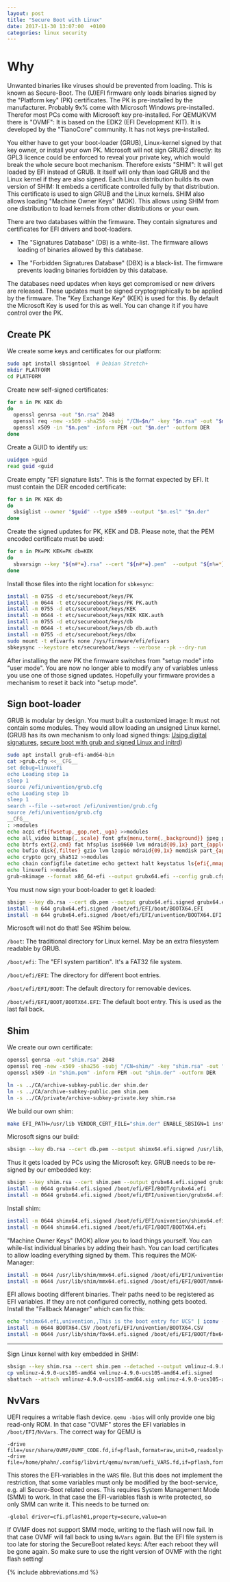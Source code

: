 ```yaml
---
layout: post
title: "Secure Boot with Linux"
date: 2017-11-30 13:07:00  +0100
categories: linux security
---
```


Why
===
Unwanted binaries like viruses should be prevented from loading.
This is known as Secure-Boot.
The (U)EFI firmware only loads binaries signed by the "Platform key" (PK) certificates.
The PK is pre-installed by the manufacturer.
Probably 9x% come with Microsoft Windows pre-installed.
Therefor most PCs come with Microsoft key pre-installed.
For QEMU/KVM there is "OVMF":
It is based on the EDK2 (EFI Development KIT).
It is developed by the "TianoCore" community.
It has not keys pre-installed.

You either have to get your boot-loader (GRUB), Linux-kernel signed by that key owner, or install your own PK.
Microsoft will not sign GRUB2 directly:
Its GPL3 licence could be enforced to reveal your private key, which would break the whole secure boot mechanism.
Therefore exists "SHIM":
It will get loaded by EFI instead of GRUB.
It itself will only than load GRUB and the Linux kernel if they are also signed.
Each Linux distribution builds its own version of SHIM:
It embeds a certificate controlled fully by that distribution.
This certificate is used to sign GRUB and the Linux kernels.
SHIM also allows loading "Machine Owner Keys" (MOK).
This allows using SHIM from one distribution to load kernels from other distributions or your own.

There are two databases within the firmware.
They contain signatures and certificates for EFI drivers and boot-loaders.

* The "Signatures Database" (DB) is a white-list.
  The firmware allows loading of binaries allowed by this database.

* The "Forbidden Signatures Database" (DBX) is a black-list.
  The firmware prevents loading binaries forbidden by this database.

The databases need updates when keys get compromised or new drivers are released.
These updates must be signed cryptographically to be applied by the firmware.
The "Key Exchange Key" (KEK) is used for this.
By default the Microsoft Key is used for this as well.
You can change it if you have control over the PK.

Create PK
---------
We create some keys and certificates for our platform:

```bash
sudo apt install sbsigntool  # Debian Stretch+
mkdir PLATFORM
cd PLATFORM
```

Create new self-signed certificates:

```bash
for n in PK KEK db
do
  openssl genrsa -out "$n.rsa" 2048
  openssl req -new -x509 -sha256 -subj "/CN=$n/" -key "$n.rsa" -out "$n.pem" -days 7300
  openssl x509 -in "$n.pem" -inform PEM -out "$n.der" -outform DER
done
```

Create a GUID to identify us:

```bash
uuidgen >guid
read guid <guid
```

Create empty "EFI signature lists".
This is the format expected by EFI.
It must contain the DER encoded certificate:

```bash
for n in PK KEK db
do
  sbsiglist --owner "$guid" --type x509 --output "$n.esl" "$n.der"
done
```

Create the signed updates for PK, KEK and DB.
Please note, that the PEM encoded certificate must be used:

```bash
for n in PK=PK KEK=PK db=KEK
do
  sbvarsign --key "${n#*=}.rsa" --cert "${n#*=}.pem"  --output "${n%=*}.auth" "${n%=*}" "${n%=*}.esl"
done
```

Install those files into the right location for `sbkesync`:

```bash
install -m 0755 -d etc/secureboot/keys/PK
install -m 0644 -t etc/secureboot/keys/PK PK.auth
install -m 0755 -d etc/secureboot/keys/KEK
install -m 0644 -t etc/secureboot/keys/KEK KEK.auth
install -m 0755 -d etc/secureboot/keys/db
install -m 0644 -t etc/secureboot/keys/db db.auth
install -m 0755 -d etc/secureboot/keys/dbx
sudo mount -t efivarfs none /sys/firmware/efi/efivars
sbkeysync --keystore etc/secureboot/keys --verbose --pk --dry-run
```

After installing the new PK the firmware switches from "setup mode" into "user mode".
You are now no longer able to modify any of variables unless you use one of those signed updates.
Hopefully your firmware provides a mechanism to reset it back into "setup mode".

Sign boot-loader
----------------
GRUB is modular by design.
You must built a customized image:
It must not contain some modules.
They would allow loading an unsigned Linux kernel.
(GRUB has its own mechanism to only load signed things: [Using digital signatures](https://www.gnu.org/software/grub/manual/grub/html_node/Using-digital-signatures.html#Using-digital-signatures), [secure boot with grub and signed Linux and initrd](https://ruderich.org/simon/notes/secure-boot-with-grub-and-signed-linux-and-initrd))

```bash
sudo apt install grub-efi-amd64-bin
cat >grub.cfg <<__CFG__
set debug=linuxefi
echo Loading step 1a
sleep 1
source /efi/univention/grub.cfg
echo Loading step 1b
sleep 1
search --file --set=root /efi/univention/grub.cfg
source /efi/univention/grub.cfg
__CFG__
: >modules
echo acpi efi{fwsetup,_gop,net,_uga} >>modules
echo all_video bitmap{,_scale} font gfx{menu,term{,_background}} jpeg png video{,_bochs,_cirrus,_colors,_fb} >>modules
echo btrfs ext{2,cmd} fat hfsplus iso9660 lvm mdraid{09,1x} part_{apple,gpt,msdos} >>modules
echo bufio disk{,filter} gzio lvm lzopio mdraid{09,1x} memdisk part_{apple,gpt,msdos} search{,_fs_{file,uuid},_label} >>modules
echo crypto gcry_sha512 >>modules
echo chain configfile datetime echo gettext halt keystatus ls{efi{,mmap,systab},sal} loadenv minicmd mmap net normal {password_,}pbkdf2 priority_queue reboot relocator sleep terminal test trig true >>modules
echo linuxefi >>modules
grub-mkimage --format x86_64-efi --output grubx64.efi --config grub.cfg --directory /usr/lib/grub/x86_64-efi --prefix /efi/boot $(<modules)
```

You must now sign your boot-loader to get it loaded:

```bash
sbsign --key db.rsa --cert db.pem --output grubx64.efi.signed grubx64.efi
install -m 644 grubx64.efi.signed /boot/efi/EFI/boot/BOOTX64.EFI
install -m 644 grubx64.efi.signed /boot/efi/EFI/univention/BOOTX64.EFI
```

Microsoft will not do that!
See #Shim below.

`/boot`:
	The traditional directory for Linux kernel.
	May be an extra filesystem readable by GRUB.

`/boot/efi`:
	The "EFI system partition".
	It's a FAT32 file system.

`/boot/efi/EFI`:
	The directory for different boot entries.

`/boot/efi/EFI/BOOT`:
	The default directory for removable devices.

`/boot/efi/EFI/BOOT/BOOTX64.EFI`:
	The default boot entry.
	This is used as the last fall back.

Shim
----
We create our own certificate:

```bash
openssl genrsa -out "shim.rsa" 2048
openssl req -new -x509 -sha256 -subj "/CN=shim/" -key "shim.rsa" -out "shim.pem" -days 7300
openssl x509 -in "shim.pem" -inform PEM -out "shim.der" -outform DER

ln -s ../CA/archive-subkey-public.der shim.der
ln -s ../CA/archive-subkey-public.pem shim.pem
ln -s ../CA/private/archive-subkey-private.key shim.rsa
```

We build our own shim:

```bash
make EFI_PATH=/usr/lib VENDOR_CERT_FILE="shim.der" ENABLE_SBSIGN=1 install-as-data
```

Microsoft signs our build:

```bash
sbsign --key db.rsa --cert db.pem --output shimx64.efi.signed /usr/lib/shim/shimx64.efi
```

Thus it gets loaded by PCs using the Microsoft key.
GRUB needs to be re-signed by our embedded key:

```bash
sbsign --key shim.rsa --cert shim.pem --output grubx64.efi.signed grubx64.efi
install -m 0644 grubx64.efi.signed /boot/efi/EFI/BOOT/grubx64.efi
install -m 0644 grubx64.efi.signed /boot/efi/EFI/univention/grubx64.efi
```

Install shim:

```bash
install -m 0644 shimx64.efi.signed /boot/efi/EFI/univention/shimx64.efi
install -m 0644 shimx64.efi.signed /boot/efi/EFI/BOOT/BOOTX64.efi
```

"Machine Owner Keys" (MOK) allow you to load things yourself.
You can while-list individual binaries by adding their hash.
You can load certificates to allow loading everything signed by them.
This requires the MOK-Manager:

```bash
install -m 0644 /usr/lib/shim/mmx64.efi.signed /boot/efi/EFI/univention/mmx64.efi
install -m 0644 /usr/lib/shim/mmx64.efi.signed /boot/efi/EFI/BOOT/mmx64.efi
```

EFI allows booting different binaries.
Their paths need to be registered as EFI variables.
If they are not configured correctly, nothing gets booted.
Install the "Fallback Manager" which can fix this:

```bash
echo "shimx64.efi,univention,,This is the boot entry for UCS" | iconv -t UCS-2LE >BOOTX64.CSV
install -m 0644 BOOTX64.CSV /boot/efi/EFI/univention/BOOTX64.CSV
install -m 0644 /usr/lib/shim/fbx64.efi.signed /boot/efi/EFI/BOOT/fbx64.efi
```

-----

Sign Linux kernel with key embedded in SHIM:

```bash
sbsign --key shim.rsa --cert shim.pem --detached --output vmlinuz-4.9.0-ucs105-amd64.sig vmlinuz-4.9.0-ucs105-amd64
cp vmlinuz-4.9.0-ucs105-amd64 vmlinuz-4.9.0-ucs105-amd64.efi.signed
sbattach --attach vmlinuz-4.9.0-ucs105-amd64.sig vmlinuz-4.9.0-ucs105-amd64.efi.signed
```

NvVars
------
UEFI requires a writable flash device.
`qemu -bios` will only provide one big read-only ROM.
In that case "OVMF" stores the EFI variables in `/boot/EFI/NvVars`.
The correct way for QEMU is
```
-drive file=/usr/share/OVMF/OVMF_CODE.fd,if=pflash,format=raw,unit=0,readonly=on
-drive file=/home/phahn/.config/libvirt/qemu/nvram/uefi_VARS.fd,if=pflash,format=raw,unit=1
```
This stores the EFI-variables in the `VARS` file.
But this does not implement the restriction, that some variables must only be modified by the boot-service, e.g. all Secure-Boot related ones.
This requires System Management Mode (SMM) to work.
In that case the EFI-variables flash is write protected, so only SMM can write it.
This needs to be turned on:
```
-global driver=cfi.pflash01,property=secure,value=on
```
If OVMF does not support SMM mode, writing to the flash will now fail.
In that case OVMF will fall back to using `NvVars` again.
But the EFI file system is too late for storing the SecureBoot related keys:
After each reboot they will be gone again.
So make sure to use the right version of OVMF with the right flash setting!

{% include abbreviations.md %}
